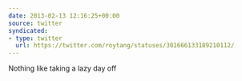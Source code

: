 ```yaml
---
date: 2013-02-13 12:16:25+00:00
source: twitter
syndicated:
- type: twitter
  url: https://twitter.com/roytang/statuses/301666133189210112/
---
```


Nothing like taking a lazy day off